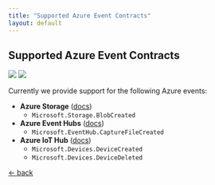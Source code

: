 ```yaml
---
title: "Supported Azure Event Contracts"
layout: default
---
```


## Supported Azure Event Contracts

![](https://img.shields.io/badge/Available%20starting-v1.0-green)
![](https://img.shields.io/badge/Until%20inclusive-v2.4-red?link=https://github.com/arcus-azure/arcus.eventgrid/releases/tag/v2.4.0)

Currently we provide support for the following Azure events:
- **Azure Storage** ([docs](https://docs.microsoft.com/en-us/azure/event-grid/event-schema-blob-storage))
   - `Microsoft.Storage.BlobCreated`
- **Azure Event Hubs** ([docs](https://docs.microsoft.com/en-us/azure/event-grid/event-schema-event-hubs))
   - `Microsoft.EventHub.CaptureFileCreated`
- **Azure IoT Hub** ([docs](https://docs.microsoft.com/en-us/azure/event-grid/event-schema-iot-hub))
   - `Microsoft.Devices.DeviceCreated`
   - `Microsoft.Devices.DeviceDeleted`

[&larr; back](/arcus.eventgrid)